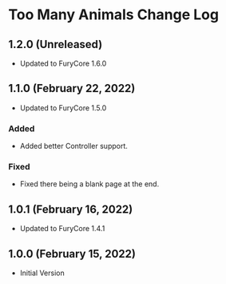 # Too Many Animals Change Log

## 1.2.0 (Unreleased)

* Updated to FuryCore 1.6.0

## 1.1.0 (February 22, 2022)

* Updated to FuryCore 1.5.0

### Added

* Added better Controller support.

### Fixed

* Fixed there being a blank page at the end.

## 1.0.1 (February 16, 2022)

* Updated to FuryCore 1.4.1

## 1.0.0 (February 15, 2022)

* Initial Version